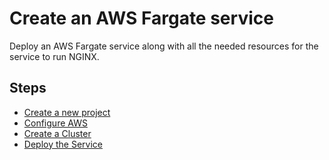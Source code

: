 # Create an AWS Fargate service

Deploy an AWS Fargate service along with all the needed resources for the service to run NGINX.

## Steps

- [Create a new project](./01_new_project.md)
- [Configure AWS](./02_configuring_aws.md)
- [Create a Cluster](./03_create_cluster.md)
- [Deploy the Service](./04_deploy_service.md)
